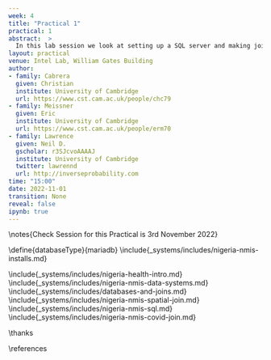 ```yaml
---
week: 4
title: "Practical 1"
practical: 1
abstract:  >
  In this lab session we look at setting up a SQL server and making joins between different data sets.
layout: practical
venue: Intel Lab, William Gates Building
author:
- family: Cabrera
  given: Christian
  institute: University of Cambridge
  url: https://www.cst.cam.ac.uk/people/chc79
- family: Meissner
  given: Eric
  institute: University of Cambridge
  url: https://www.cst.cam.ac.uk/people/erm70
- family: Lawrence
  given: Neil D.
  gscholar: r3SJcvoAAAAJ
  institute: University of Cambridge
  twitter: lawrennd
  url: http://inverseprobability.com
time: "15:00"
date: 2022-11-01
transition: None
reveal: false
ipynb: true
---
```



\notes{Check Session for this Practical is 3rd November 2022}

\define{databaseType}{mariadb}
\include{_systems/includes/nigeria-nmis-installs.md}

\include{_systems/includes/nigeria-health-intro.md}
\include{_systems/includes/nigeria-nmis-data-systems.md}
\include{_systems/includes/databases-and-joins.md}
\include{_systems/includes/nigeria-nmis-spatial-join.md}
\include{_systems/includes/nigeria-nmis-sql.md}
\include{_systems/includes/nigeria-nmis-covid-join.md}



\thanks

\references
